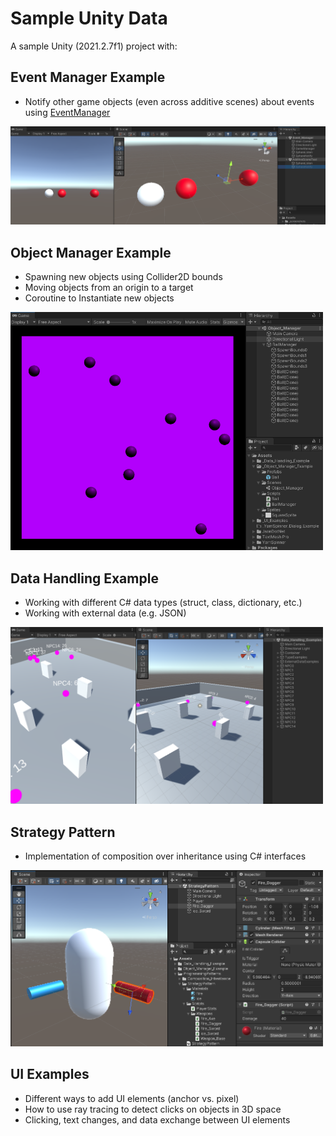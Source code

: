 


# Sample Unity Data

A sample Unity (2021.2.7f1) project with:




## Event Manager Example

- Notify other game objects (even across additive scenes) about events using [EventManager](https://learn.unity.com/tutorial/create-a-simple-messaging-system-with-events#)

<a href="Assets/_screenshots/screenshot-eventmanager.png"><img width="700" src="Assets/_screenshots/screenshot-eventmanager.png"></a>




## Object Manager Example

- Spawning new objects using Collider2D bounds
- Moving objects from an origin to a target
- Coroutine to Instantiate new objects

<a href="Assets/_screenshots/screenshot-object-manager.png"><img width="500" src="Assets/_screenshots/screenshot-object-manager.png"></a>



## Data Handling Example

- Working with different C# data types (struct, class, dictionary, etc.)
- Working with external data (e.g. JSON)

<a href="Assets/_screenshots/screenshot-data-handling.png"><img width="500" src="Assets/_screenshots/screenshot-data-handling.png"></a>



## Strategy Pattern

- Implementation of composition over inheritance using C# interfaces

<a href="Assets/_screenshots/screenshot-strategy-pattern.png"><img width="500" src="Assets/_screenshots/screenshot-strategy-pattern.png"></a>




## UI Examples

- Different ways to add UI elements (anchor vs. pixel)
- How to use ray tracing to detect clicks on objects in 3D space
- Clicking, text changes, and data exchange between UI elements
